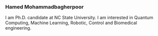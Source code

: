 
### Hamed Mohammadbagherpoor

I am Ph.D. candidate at NC State University. I am interested in Quantum Computing, Machine Learning, Robotic, Control and Biomedical engineering.

